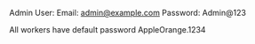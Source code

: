 Admin User:
  Email: admin@example.com
  Password: Admin@123

All workers have default password AppleOrange.1234
